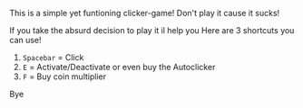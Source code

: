 This is a simple yet funtioning clicker-game! Don't play it cause it sucks!

If you take the absurd decision to play it il help you
Here are 3 shortcuts you can use!
1. ```Spacebar``` = Click
2. ```E``` = Activate/Deactivate or even buy the Autoclicker
3. ```F``` = Buy coin multiplier

Bye

